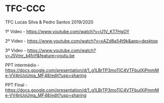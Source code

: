 # TFC-CCC

TFC Lucas Silva & Pedro Santos 2019/2020

1º Video - https://www.youtube.com/watch?v=U1V_KT7HgOY

2º Video - https://www.youtube.com/watch?v=xAZd8a54t9k&app=desktop

3º Video - https://www.youtube.com/watch?v=J5Vmr_k4foY&feature=youtu.be

PPT intermédio - https://docs.google.com/presentation/d/1_g1LBrTP3moTlC4VTFbuIXjPmmMe-VV4nUoUma_MF48/edit?usp=sharing

PPT Final - https://docs.google.com/presentation/d/1_g1LBrTP3moTlC4VTFbuIXjPmmMe-VV4nUoUma_MF48/edit?usp=sharing

